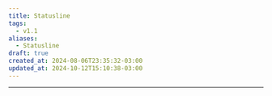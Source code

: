 ```yaml
---
title: Statusline
tags:
  - v1.1
aliases:
  - Statusline
draft: true
created_at: 2024-08-06T23:35:32-03:00
updated_at: 2024-10-12T15:10:38-03:00
---
```



---

